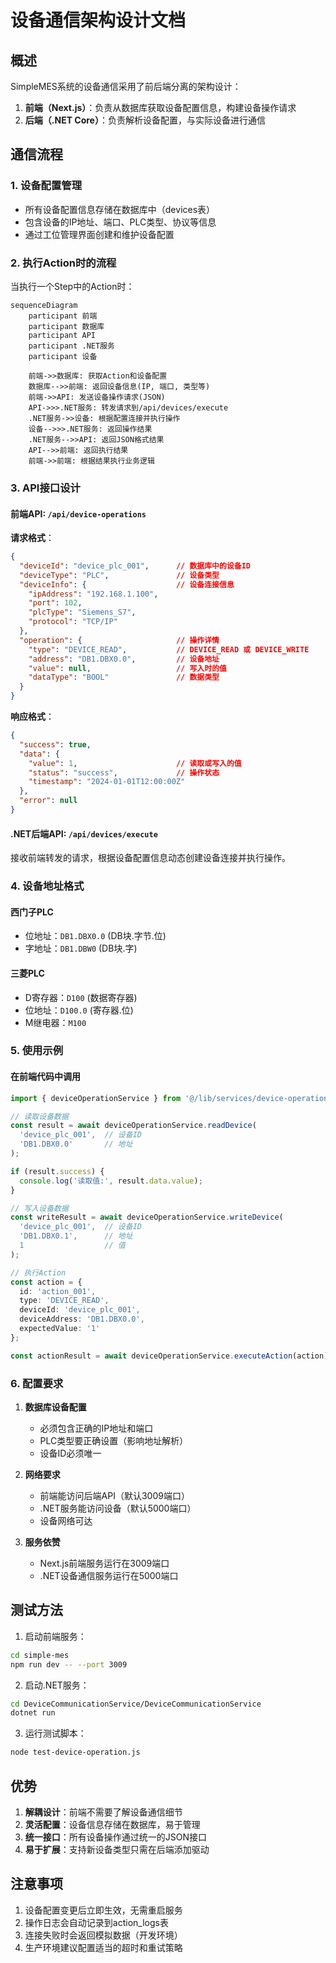 # 设备通信架构设计文档

## 概述

SimpleMES系统的设备通信采用了前后端分离的架构设计：

1. **前端（Next.js）**：负责从数据库获取设备配置信息，构建设备操作请求
2. **后端（.NET Core）**：负责解析设备配置，与实际设备进行通信

## 通信流程

### 1. 设备配置管理
- 所有设备配置信息存储在数据库中（devices表）
- 包含设备的IP地址、端口、PLC类型、协议等信息
- 通过工位管理界面创建和维护设备配置

### 2. 执行Action时的流程

当执行一个Step中的Action时：

```mermaid
sequenceDiagram
    participant 前端
    participant 数据库
    participant API
    participant .NET服务
    participant 设备

    前端->>数据库: 获取Action和设备配置
    数据库-->>前端: 返回设备信息(IP, 端口, 类型等)
    前端->>API: 发送设备操作请求(JSON)
    API->>>.NET服务: 转发请求到/api/devices/execute
    .NET服务->>设备: 根据配置连接并执行操作
    设备-->>>.NET服务: 返回操作结果
    .NET服务-->>API: 返回JSON格式结果
    API-->>前端: 返回执行结果
    前端->>前端: 根据结果执行业务逻辑
```

### 3. API接口设计

#### 前端API: `/api/device-operations`

**请求格式**：
```json
{
  "deviceId": "device_plc_001",      // 数据库中的设备ID
  "deviceType": "PLC",               // 设备类型
  "deviceInfo": {                    // 设备连接信息
    "ipAddress": "192.168.1.100",
    "port": 102,
    "plcType": "Siemens_S7",
    "protocol": "TCP/IP"
  },
  "operation": {                     // 操作详情
    "type": "DEVICE_READ",           // DEVICE_READ 或 DEVICE_WRITE
    "address": "DB1.DBX0.0",         // 设备地址
    "value": null,                   // 写入时的值
    "dataType": "BOOL"               // 数据类型
  }
}
```

**响应格式**：
```json
{
  "success": true,
  "data": {
    "value": 1,                      // 读取或写入的值
    "status": "success",             // 操作状态
    "timestamp": "2024-01-01T12:00:00Z"
  },
  "error": null
}
```

#### .NET后端API: `/api/devices/execute`

接收前端转发的请求，根据设备配置信息动态创建设备连接并执行操作。

### 4. 设备地址格式

#### 西门子PLC
- 位地址：`DB1.DBX0.0` (DB块.字节.位)
- 字地址：`DB1.DBW0` (DB块.字)

#### 三菱PLC
- D寄存器：`D100` (数据寄存器)
- 位地址：`D100.0` (寄存器.位)
- M继电器：`M100`

### 5. 使用示例

#### 在前端代码中调用
```typescript
import { deviceOperationService } from '@/lib/services/device-operation';

// 读取设备数据
const result = await deviceOperationService.readDevice(
  'device_plc_001',  // 设备ID
  'DB1.DBX0.0'       // 地址
);

if (result.success) {
  console.log('读取值:', result.data.value);
}

// 写入设备数据
const writeResult = await deviceOperationService.writeDevice(
  'device_plc_001',  // 设备ID
  'DB1.DBX0.1',      // 地址
  1                  // 值
);

// 执行Action
const action = {
  id: 'action_001',
  type: 'DEVICE_READ',
  deviceId: 'device_plc_001',
  deviceAddress: 'DB1.DBX0.0',
  expectedValue: '1'
};

const actionResult = await deviceOperationService.executeAction(action);
```

### 6. 配置要求

1. **数据库设备配置**
   - 必须包含正确的IP地址和端口
   - PLC类型要正确设置（影响地址解析）
   - 设备ID必须唯一

2. **网络要求**
   - 前端能访问后端API（默认3009端口）
   - .NET服务能访问设备（默认5000端口）
   - 设备网络可达

3. **服务依赞**
   - Next.js前端服务运行在3009端口
   - .NET设备通信服务运行在5000端口

## 测试方法

1. 启动前端服务：
```bash
cd simple-mes
npm run dev -- --port 3009
```

2. 启动.NET服务：
```bash
cd DeviceCommunicationService/DeviceCommunicationService
dotnet run
```

3. 运行测试脚本：
```bash
node test-device-operation.js
```

## 优势

1. **解耦设计**：前端不需要了解设备通信细节
2. **灵活配置**：设备信息存储在数据库，易于管理
3. **统一接口**：所有设备操作通过统一的JSON接口
4. **易于扩展**：支持新设备类型只需在后端添加驱动

## 注意事项

1. 设备配置变更后立即生效，无需重启服务
2. 操作日志会自动记录到action_logs表
3. 连接失败时会返回模拟数据（开发环境）
4. 生产环境建议配置适当的超时和重试策略